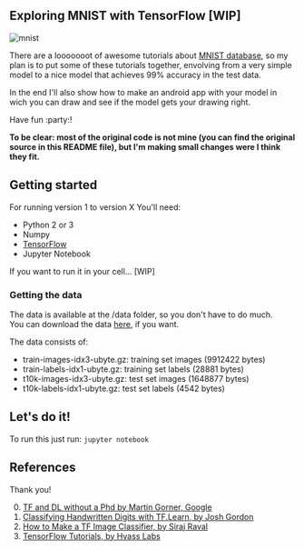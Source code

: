 ## Exploring MNIST with TensorFlow [WIP]

![mnist](http://rodrigob.github.io/are_we_there_yet/build/images/mnist.png?1363085077)


There are a looooooot of awesome tutorials about
[MNIST database](http://yann.lecun.com/exdb/mnist/),
so my plan is to put some of these tutorials together,
envolving from a very simple model to a nice model that achieves
99% accuracy in the test data.  

In the end I'll also show how to make an android app with your model in
wich you can draw and see if the model gets your drawing right.  

Have fun :party:!

**To be clear: most of the original code is not mine (you can find the
original source in this README file), but I'm making small changes were
I think they fit.**

## Getting started

For running version 1 to version X You'll need:

* Python 2 or 3
* Numpy 
* [TensorFlow](https://www.tensorflow.org/install/)
* Jupyter Notebook

If you want to run it in your cell... [WIP]

### Getting the data

The data is available at the /data folder, so you don't have to do much.  
You can download the data [here](http://yann.lecun.com/exdb/mnist/), if
you want.

The data consists of:

* train-images-idx3-ubyte.gz:  training set images (9912422 bytes) 
* train-labels-idx1-ubyte.gz:  training set labels (28881 bytes) 
* t10k-images-idx3-ubyte.gz:   test set images (1648877 bytes) 
* t10k-labels-idx1-ubyte.gz:   test set labels (4542 bytes)

## Let's do it!

To run this just run: `jupyter notebook`

## References

Thank you!

0. [TF and DL without a Phd by Martin Gorner, Google](https://codelabs.developers.google.com/codelabs/cloud-tensorflow-mnist/#0)  
1. [Classifying Handwritten Digits with TF.Learn, by Josh Gordon](https://www.youtube.com/watch?v=Gj0iyo265bc&list=PLOU2XLYxmsIIuiBfYad6rFYQU_jL2ryal&index=1)  
2. [How to Make a TF Image Classifier, by Siraj Raval](https://github.com/llSourcell/How_to_make_a_tensorflow_image_classifier_LIVE)
3. [TensorFlow Tutorials, by Hvass Labs ](https://github.com/Hvass-Labs/TensorFlow-Tutorials)
